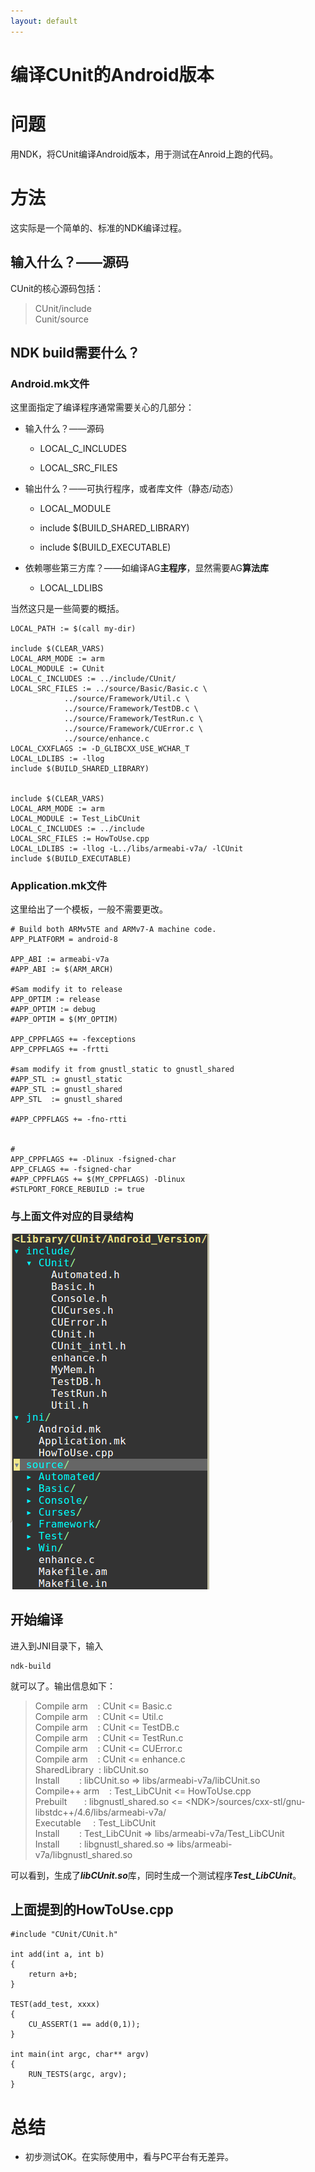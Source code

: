 ```yaml
---
layout: default
---
```


编译CUnit的Android版本
======================

问题
====

用NDK，将CUnit编译Android版本，用于测试在Anroid上跑的代码。

方法
====

这实际是一个简单的、标准的NDK编译过程。

输入什么？——源码
----------------

CUnit的核心源码包括：

>CUnit/include  
>Cunit/source

NDK build需要什么？
-------------------

### Android.mk文件 

这里面指定了编译程序通常需要关心的几部分：

-   输入什么？——源码

    -   LOCAL\_C\_INCLUDES

    -   LOCAL\_SRC\_FILES

-   输出什么？——可执行程序，或者库文件（静态/动态）

    -   LOCAL\_MODULE

    -   include \$(BUILD\_SHARED\_LIBRARY)

    -   include \$(BUILD\_EXECUTABLE)

-   依赖哪些第三方库？——如编译AG**主程序**，显然需要AG**算法库**

    -   LOCAL\_LDLIBS

当然这只是一些简要的概括。

    LOCAL_PATH := $(call my-dir)

    include $(CLEAR_VARS)
    LOCAL_ARM_MODE := arm
    LOCAL_MODULE := CUnit
    LOCAL_C_INCLUDES := ../include/CUnit/
    LOCAL_SRC_FILES := ../source/Basic/Basic.c \
                ../source/Framework/Util.c \
                ../source/Framework/TestDB.c \
                ../source/Framework/TestRun.c \
                ../source/Framework/CUError.c \
                ../source/enhance.c
    LOCAL_CXXFLAGS := -D_GLIBCXX_USE_WCHAR_T
    LOCAL_LDLIBS := -llog
    include $(BUILD_SHARED_LIBRARY)


    include $(CLEAR_VARS)
    LOCAL_ARM_MODE := arm
    LOCAL_MODULE := Test_LibCUnit
    LOCAL_C_INCLUDES := ../include
    LOCAL_SRC_FILES := HowToUse.cpp
    LOCAL_LDLIBS := -llog -L../libs/armeabi-v7a/ -lCUnit
    include $(BUILD_EXECUTABLE)

### Application.mk文件 

这里给出了一个模板，一般不需要更改。

    # Build both ARMv5TE and ARMv7-A machine code.
    APP_PLATFORM = android-8

    APP_ABI := armeabi-v7a
    #APP_ABI := $(ARM_ARCH)

    #Sam modify it to release
    APP_OPTIM := release
    #APP_OPTIM := debug
    #APP_OPTIM = $(MY_OPTIM)

    APP_CPPFLAGS += -fexceptions
    APP_CPPFLAGS += -frtti

    #sam modify it from gnustl_static to gnustl_shared
    #APP_STL := gnustl_static
    #APP_STL := gnustl_shared
    APP_STL  := gnustl_shared

    #APP_CPPFLAGS += -fno-rtti


    #
    APP_CPPFLAGS += -Dlinux -fsigned-char
    APP_CFLAGS += -fsigned-char
    #APP_CPPFLAGS += $(MY_CPPFLAGS) -Dlinux
    #STLPORT_FORCE_REBUILD := true

### 与上面文件对应的目录结构

![image](/images/structure.png)

开始编译
--------

进入到JNI目录下，输入

    ndk-build

就可以了。输出信息如下：

>Compile arm    : CUnit \<= Basic.c  
>Compile arm    : CUnit \<= Util.c  
>Compile arm    : CUnit \<= TestDB.c  
>Compile arm    : CUnit \<= TestRun.c  
>Compile arm    : CUnit \<= CUError.c  
>Compile arm    : CUnit \<= enhance.c  
>SharedLibrary  : libCUnit.so  
>Install        : libCUnit.so =\> libs/armeabi-v7a/libCUnit.so  
>Compile++ arm    : Test\_LibCUnit \<= HowToUse.cpp  
>Prebuilt       : libgnustl\_shared.so \<= \<NDK\>/sources/cxx-stl/gnu-libstdc++/4.6/libs/armeabi-v7a/  
>Executable     : Test\_LibCUnit  
>Install        : Test\_LibCUnit =\> libs/armeabi-v7a/Test\_LibCUnit  
>Install        : libgnustl\_shared.so =\> libs/armeabi-v7a/libgnustl\_shared.so  

可以看到，生成了***libCUnit.so***库，同时生成一个测试程序***Test\_LibCUnit***。

上面提到的HowToUse.cpp
----------------------

    #include "CUnit/CUnit.h"

    int add(int a, int b)
    {
        return a+b;
    }

    TEST(add_test, xxxx)
    {
        CU_ASSERT(1 == add(0,1));
    }

    int main(int argc, char** argv)
    {
        RUN_TESTS(argc, argv);
    }

总结
====

-   初步测试OK。在实际使用中，看与PC平台有无差异。
